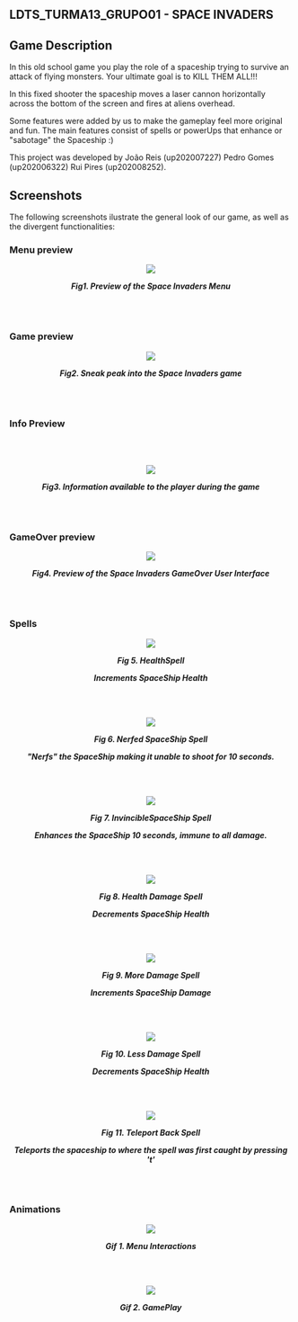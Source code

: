 
 ## LDTS_TURMA13_GRUPO01 - SPACE INVADERS

## Game Description

In this old school game you play the role of a spaceship trying to survive an attack of flying monsters. Your ultimate goal is to KILL THEM ALL!!!

In this fixed shooter the spaceship moves a laser cannon horizontally across the bottom of the screen and fires at aliens overhead.

Some features were added by us to make the gameplay feel more original and fun.
The main features consist of spells or powerUps that enhance or "sabotage" the Spaceship :)

This project was developed by João Reis (up202007227) Pedro Gomes (up202006322) Rui Pires (up202008252).


## Screenshots

The following screenshots ilustrate the general look of our game, as well as the divergent functionalities:

### Menu preview

<p align="center" justify="center">
  <img src="docs/images/menu.png"/>
</p>
<p align="center">
  <b><i>Fig1. Preview of the Space Invaders Menu</i></b>
</p>
<br>
<br />

### Game preview

<p align="center" justify="center">
  <img src="docs/images/current_game.png"/>
</p>
<p align="center">
  <b><i>Fig2. Sneak peak into the Space Invaders game</i></b>
</p>
<br>
<br />

### Info Preview
<br>
<br />
<p align="center" justify="center">
  <img src="docs/images/Information.png"/>
</p>
<p align="center">
  <b><i>Fig3. Information available to the player during the game</i></b>
</p>
<br>
<br />

### GameOver preview

<p align="center" justify="center">
  <img src="docs/images/GameOver.png"/>
</p>
<p align="center">
  <b><i>Fig4. Preview of the Space Invaders GameOver User Interface</i></b>
</p>
<br>
<br />

### Spells

<p align="center" justify="center">
  <img src="docs/images/Health_Spell.png"/>
</p>
<p align="center">
  <b><i>Fig 5. HealthSpell </i></b>

</p>  
<p align="center">
  <b><i>Increments SpaceShip Health </i></b>

</p>  
<br>
<br />

<p align="center" justify="center">
  <img src="docs/images/Nerfed_Spell.png"/>
</p>
<p align="center">
  <b><i>Fig 6. Nerfed SpaceShip Spell</i></b>
</p>  
<p align="center">
  <b><i>"Nerfs" the  SpaceShip making it unable to shoot for 10 seconds. </i></b>

</p> 

<br>
<br />

<p align="center" justify="center">
  <img src="docs/images/Invincible_Spell.png"/>
</p>
<p align="center">
  <b><i>Fig 7. InvincibleSpaceShip Spell</i></b>
</p>  
<p align="center">
  <b><i>Enhances the SpaceShip 10 seconds, immune to all damage. </i></b>

</p> 
<br>
<br />

<p align="center" justify="center">
  <img src="docs/images/X_Spell.png"/>
</p>
<p align="center">
  <b><i>Fig 8. Health Damage Spell </i></b>
</p>
<p align="center">
  <b><i>Decrements SpaceShip Health </i></b>

</p> 
<br>
<br />

<p align="center" justify="center">
  <img src="docs/images/Damage_Spell.png"/>
</p>
<p align="center">
  <b><i>Fig 9. More Damage Spell </i></b>
</p>
<p align="center">
  <b><i>Increments SpaceShip Damage </i></b>

</p> 
<br>
<br />

<p align="center" justify="center">
  <img src="docs/images/Less_Dmg_Spell.png"/>
</p>
<p align="center">
  <b><i>Fig 10. Less Damage Spell </i></b>
</p>
<p align="center">
  <b><i>Decrements SpaceShip Health </i></b>

</p> 

<br>
<br />


<p align="center" justify="center">
  <img src="docs/images/TPBack.png"/>
</p>
<p align="center">
  <b><i>Fig 11. Teleport Back  Spell </i></b>
</p>
<p align="center">
  <b><i>Teleports the spaceship to where the spell was first caught by pressing 't' </i></b>

</p> 

<br>
<br />

### Animations

<p align="center" justify="center">
  <img src="docs/images/menu.gif"/>
</p>
<p align="center">
  <b><i>Gif 1. Menu Interactions</i></b>
</p>

<br>
<br />

<p align="center" justify="center">
  <img src="docs/images/gameplay.gif"/>
</p>
<p align="center">
  <b><i>Gif 2. GamePlay</i></b>
</p>



